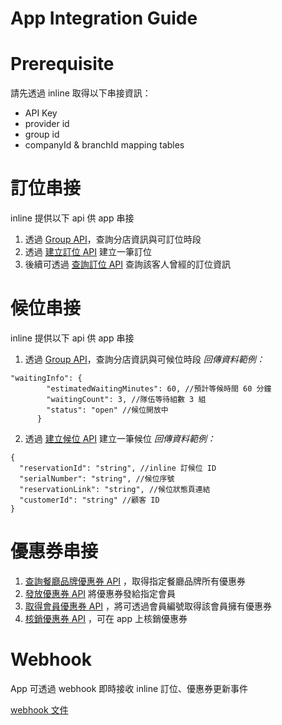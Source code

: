 # App Integration Guide

# Prerequisite

請先透過 inline 取得以下串接資訊：

- API Key
- provider id
- group id
- companyId & branchId mapping tables

# 訂位串接

inline 提供以下 api 供 app 串接

1. 透過 [Group API](https://api.inline.app/docs/#/groups/getBranchInGroupV2)，查詢分店資訊與可訂位時段
1. 透過 [建立訂位 API](https://api.inline.app/docs/#/reservations/createReservation) 建立一筆訂位
1. 後續可透過 [查詢訂位 API](https://api.inline.app/docs/#/third_party/thirdPartyMemberQueryReservations) 查詢該客人曾經的訂位資訊

# 候位串接

inline 提供以下 api 供 app 串接

1. 透過 [Group API](https://api.inline.app/docs/#/groups/getBranchInGroupV2)，查詢分店資訊與可候位時段
_回傳資料範例：_
```
"waitingInfo": {
        "estimatedWaitingMinutes": 60, //預計等候時間 60 分鐘
        "waitingCount": 3, //隊伍等待組數 3 組
        "status": "open" //候位開放中
      }
```

2. 透過 [建立候位 API](https://api.inline.app/docs/#/waitings/createWaiting) 建立一筆候位
_回傳資料範例：_
```
{
  "reservationId": "string", //inline 訂候位 ID
  "serialNumber": "string", //候位序號
  "reservationLink": "string", //候位狀態頁連結
  "customerId": "string" //顧客 ID
}
```

# 優惠券串接

1. [查詢餐廳品牌優惠券 API](https://api.inline.app/docs/#/vouchers/getVouchers) ，取得指定餐廳品牌所有優惠券
1. [發放優惠券 API](https://api.inline.app/docs/#/vouchers/issueThirdPartyMemberVoucher) 將優惠券發給指定會員
1. [取得會員優惠券 API](https://api.inline.app/docs/#/vouchers/getThirdPartyMemberIssuedVouchers) ，將可透過會員編號取得該會員擁有優惠券
1. [核銷優惠券 API](https://api.inline.app/docs/#/vouchers/useIssuedVoucher) ，可在 app 上核銷優惠券

# Webhook

App 可透過 webhook 即時接收 inline 訂位、優惠券更新事件

[webhook 文件](./webhook.md)
